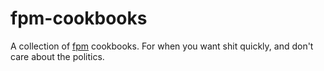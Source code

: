 # fpm-cookbooks
A collection of [fpm](https://github.com/jordansissel/fpm) cookbooks. For when
you want shit quickly, and don't care about the politics.
